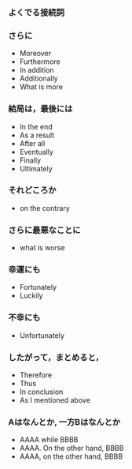 ### よくでる接続詞

### さらに
- Moreover
- Furthermore
- In addition
- Additionally
- What is more

### 結局は，最後には
- In the end
- As a result
- After all
- Eventually 
- Finally
- Ultimately
### それどころか
- on the contrary

### さらに最悪なことに
- what is worse

### 幸運にも
- Fortunately
- Luckily

### 不幸にも
- Unfortunately 

### したがって，まとめると，
- Therefore
- Thus
- In conclusion
- As I mentioned above

### Aはなんとか, 一方Bはなんとか
- AAAA while BBBB
- AAAA. On the other hand, BBBB
- AAAA, on the other hand, BBBB

